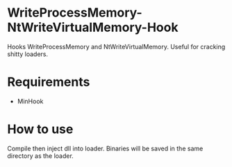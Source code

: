 # WriteProcessMemory-NtWriteVirtualMemory-Hook

Hooks WriteProcessMemory and NtWriteVirtualMemory. 
Useful for cracking shitty loaders.

# Requirements

- MinHook

# How to use

Compile then inject dll into loader. Binaries will be saved in the same directory as the loader.
